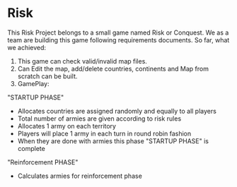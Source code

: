 # Risk

This Risk Project belongs to a small game named Risk or Conquest. We as a team are building this game following requirements documents. So far, what we achieved:

1. This game can check valid/invalid map files.
2. Can Edit the map, add/delete countries, continents and Map from scratch can be built.
3. GamePlay: 

"STARTUP PHASE"
 - Allocates countries are assigned randomly and equally to all players
 - Total number of armies are given according to risk rules
 - Allocates 1 army on each territory
 - Players will place 1 army in each turn in round robin fashion
 - When they are done with armies this phase "STARTUP PHASE" is complete
 
 "Reinforcement PHASE"
 - Calculates armies for reinforcement phase
